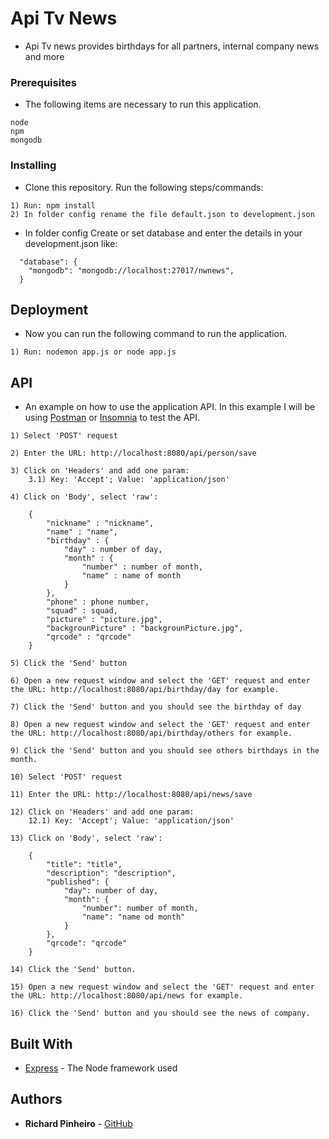# Api Tv News

* Api Tv news provides birthdays for all partners, internal company news and more

### Prerequisites

* The following items are necessary to run this application.

```
node
npm
mongodb

```

### Installing

* Clone this repository. Run the following steps/commands:

```
1) Run: npm install
2) In folder config rename the file default.json to development.json
```

* In folder config Create or set database and enter the details in your development.json like:

```
  "database": {
    "mongodb": "mongodb://localhost:27017/nwnews",
  }
```

## Deployment

* Now you can run the following command to run the application.
```
1) Run: nodemon app.js or node app.js

```

## API
* An example on how to use the application API. In this example I will be using [Postman](https://www.getpostman.com/) or [Insomnia](https://insomnia.rest/download/) to test the API.
```
1) Select 'POST' request

2) Enter the URL: http://localhost:8080/api/person/save

3) Click on 'Headers' and add one param:
	3.1) Key: 'Accept'; Value: 'application/json'

4) Click on 'Body', select 'raw':
```
```
	{
        "nickname" : "nickname",
        "name" : "name",
        "birthday" : {
            "day" : number of day,
            "month" : {
                "number" : number of month,
                "name" : name of month
            }
        },
        "phone" : phone number,
        "squad" : squad,
        "picture" : "picture.jpg",
        "backgrounPicture" : "backgrounPicture.jpg",
        "qrcode" : "qrcode"
    }
```
```
5) Click the 'Send' button

6) Open a new request window and select the 'GET' request and enter the URL: http://localhost:8080/api/birthday/day for example.

7) Click the 'Send' button and you should see the birthday of day

8) Open a new request window and select the 'GET' request and enter the URL: http://localhost:8080/api/birthday/others for example.

9) Click the 'Send' button and you should see others birthdays in the month.

10) Select 'POST' request

11) Enter the URL: http://localhost:8080/api/news/save

12) Click on 'Headers' and add one param:
	12.1) Key: 'Accept'; Value: 'application/json'

13) Click on 'Body', select 'raw':
```
```
    {
        "title": "title",
        "description": "description",
        "published": {
            "day": number of day,
            "month": {
                "number": number of month,
                "name": "name od month"
            }
        },
        "qrcode": "qrcode"
    }
```
```
14) Click the 'Send' button.

15) Open a new request window and select the 'GET' request and enter the URL: http://localhost:8080/api/news for example.

16) Click the 'Send' button and you should see the news of company.
```

## Built With

* [Express](https://expressjs.com/pt-br/) - The Node framework used

## Authors

* **Richard Pinheiro** - [GitHub](https://github.com/RichardPinheiro)
